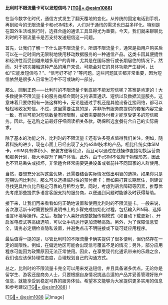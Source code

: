 **比利时不限流量卡可以发短信吗？[[TG💪+ @esim1088](https://t.me/s/esim1088)]**

在当今数字化时代，通信方式发生了翻天覆地的变化。从传统的固定电话到手机，再到如今的无限流量卡和eSIM技术，人们对于通讯的需求也日益多样化。特别是在国外生活或旅行时，选择合适的通讯工具显得尤为重要。今天，我们就来聊聊比利时的不限流量卡是否支持发送短信这一问题。

首先，让我们了解一下什么是不限流量卡。所谓不限流量卡，通常是指用户购买后可以在一定时间内无限制地使用移动数据服务的一种通信产品。这类卡因其便捷性和经济性而受到越来越多用户的青睐，尤其是在国际旅行或长期居住的情况下。然而，对于初次接触这种产品的用户来说，可能会对它的具体功能产生疑问，比如“它能发短信吗？”、“信号好不好？”等问题。这些问题其实都非常重要，因为短信依然是很多人日常生活中不可或缺的一部分。

那么，回到正题——比利时的不限流量卡到底能不能发短信呢？答案是肯定的！大多数提供不限流量卡的服务商都会同时支持语音通话、短信以及数据流量服务。这意味着只要你拥有一张这样的卡，无论是通过手机还是其他设备连接网络，都可以轻松地收发短信。不过，这里需要注意的是，并非所有服务商提供的套餐内容完全一致，有些可能对短信数量有所限制，或者需要额外付费才能享受更多的短信服务。因此，在选购之前最好仔细阅读相关条款，确保所选套餐符合自己的实际需求。

除了基本的功能之外，比利时的不限流量卡还有许多亮点值得我们关注。例如，随着科技的进步，现在市面上已经出现了支持eSIM技术的产品。相比传统实体SIM卡，eSIM具有体积小、安装方便等优点，而且可以通过在线操作直接切换运营商和服务计划，极大地提升了用户体验。此外，由于eSIM不依赖于物理形态，因此也不容易丢失或损坏，非常适合经常需要更换设备或者前往不同国家的人群使用。

当然，要想充分发挥这些优势，还需要结合实际情况做出明智的选择。如果你只是短期访问比利时，那么可以选择临时性的预付费卡；而如果打算长期居住，则建议寻找更具性价比且稳定可靠的月租型方案。同时，考虑到语言障碍等因素，推荐优先考虑那些提供多语言客服支持的服务商，以便遇到问题时能够及时获得帮助。

接下来，让我们再来看看如何正确地设置和使用比利时的不限流量卡。一般来说，首次激活新卡时需要按照说明书上的步骤完成初始化过程，包括输入PIN码、选择语言环境等操作。之后，根据个人喜好调整数据传输模式（如自动下载更新）、开启省电模式等高级选项，可以让手机运行更加流畅高效。另外，为了保障信息安全，请务必定期检查隐私设置，并避免点击不明链接或下载可疑应用程序。

最后值得一提的是，尽管比利时的不限流量卡确实提供了很多便利，但仍然存在一定的局限性。例如，在偏远地区可能会出现信号覆盖不足的情况；另外，部分应用程序可能因为政策原因无法正常使用。因此，在享受现代化通讯带来的乐趣之余，我们也应该保持理性态度，合理规划自己的沟通方式。

总之，比利时的不限流量卡完全可以用来发送短信，并且具备诸多优点。无论你是留学生、游客还是商务人士，只要根据自身情况挑选合适的产品并妥善管理好账户信息，就能享受到稳定可靠的服务体验。希望本文能够为大家提供更多实用的信息和参考建议[[TG💪+ @esim1088](https://t.me/s/esim1088)]！

[[TG💪+ @esim1088](https://t.me/s/esim1088) ![Image](https://i.postimg.cc/4NQfJmqS/Snipaste-2025-05-13-00-14-12.png)]